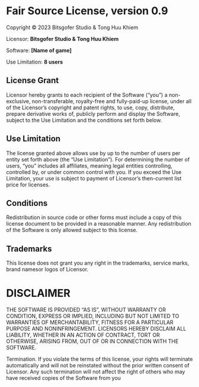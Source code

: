 # Fair Source License, version 0.9

Copyright © 2023 Bitsgofer Studio & Tong Huu Khiem

Licensor: **Bitsgofer Studio & Tong Huu Khiem**

Software: **\[Name of game\]**

Use Limitation: **8 users**

## License Grant

Licensor hereby grants to each recipient of the Software (“you”)
a non-exclusive, non-transferable, royalty-free and fully-paid-up license,
under all of the Licensor’s copyright and patent rights,
to use, copy, distribute, prepare derivative works of, publicly perform and display the Software,
subject to the Use Limitation and the conditions set forth below.

## Use Limitation

The license granted above allows use by up to the number of users per entity
set forth above (the “Use Limitation”).
For determining the number of users, “you” includes all affiliates,
meaning legal entities controlling, controlled by, or under common control with you.
If you exceed the Use Limitation, your use is subject to payment of Licensor’s
then-current list price for licenses.

## Conditions

Redistribution in source code or other forms must include a copy of this license document
to be provided in a reasonable manner.
Any redistribution of the Software is only allowed subject to this license.

## Trademarks

This license does not grant you any right in the trademarks,
service marks, brand namesor logos of Licensor.

# DISCLAIMER

THE SOFTWARE IS PROVIDED “AS IS”, WITHOUT WARRANTY OR CONDITION, EXPRESS OR IMPLIED, INCLUDING BUT NOT LIMITED TO WARRANTIES OF MERCHANTABILITY, FITNESS FOR A PARTICULAR PURPOSE AND NONINFRINGEMENT. LICENSORS HEREBY DISCLAIM ALL LIABILITY, WHETHER IN AN ACTION OF CONTRACT, TORT OR OTHERWISE, ARISING FROM, OUT OF OR IN CONNECTION WITH THE SOFTWARE.

Termination. If you violate the terms of this license, your rights will terminate automatically and will not be reinstated without the prior written consent of Licensor. Any such termination will not affect the right of others who may have received copies of the Software from you
